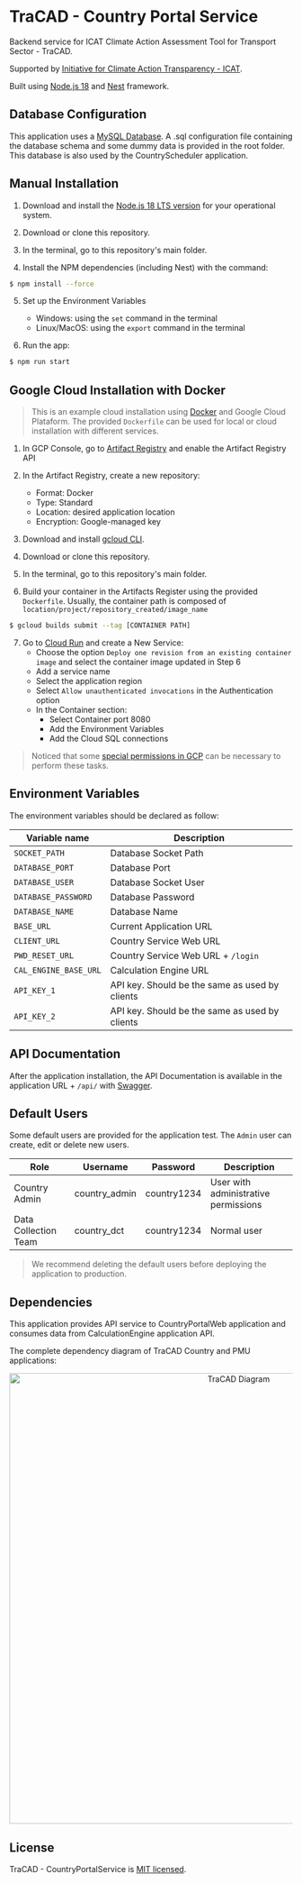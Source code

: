 # TraCAD - Country Portal Service

Backend service for ICAT Climate Action Assessment Tool for Transport Sector - TraCAD.

Supported by [Initiative for Climate Action Transparency - ICAT](https://climateactiontransparency.org/).

Built using [Node.js 18](https://nodejs.org/dist/latest-v18.x/docs/api/) and [Nest](https://github.com/nestjs/nest) framework.


## Database Configuration
This application uses a [MySQL Database](https://www.mysql.com/). A .sql configuration file containing the database schema and some dummy data is provided in the root folder. This database is also used by the CountryScheduler application.


## Manual Installation

1. Download and install the [Node.js 18 LTS version](https://nodejs.org/en/download) for your operational system.

2. Download or clone this repository.

3. In the terminal, go to this repository's main folder.

4. Install the NPM dependencies (including Nest) with the command:

```bash
$ npm install --force
```

5. Set up the Environment Variables
   * Windows: using the `set` command in the terminal
   * Linux/MacOS: using the `export` command in the terminal

6. Run the app:

```bash
$ npm run start
```


## Google Cloud Installation with Docker
> This is an example cloud installation using [Docker](https://www.docker.com/) and Google Cloud Plataform. The provided `Dockerfile` can be used for local or cloud installation with different services.

1. In GCP Console, go to [Artifact Registry](https://console.cloud.google.com/artifacts) and enable the Artifact Registry API

2. In the Artifact Registry, create a new repository:
   * Format: Docker
   * Type: Standard
   * Location: desired application location
   * Encryption: Google-managed key

3. Download and install [gcloud CLI](https://cloud.google.com/sdk/docs/install).

4. Download or clone this repository.

5. In the terminal, go to this repository's main folder.

6. Build your container in the Artifacts Register using the provided `Dockerfile`. Usually, the container path is composed of `location/project/repository_created/image_name`

```bash
$ gcloud builds submit --tag [CONTAINER PATH]
```

7. Go to [Cloud Run](https://console.cloud.google.com/run) and create a New Service:
   * Choose the option `Deploy one revision from an existing container image` and select the container image updated in Step 6
   * Add a service name
   * Select the application region
   * Select `Allow unauthenticated invocations` in the Authentication option
   * In the Container section:
       * Select Container port 8080
       * Add the Environment Variables
       * Add the Cloud SQL connections

> Noticed that some [special permissions in GCP](https://cloud.google.com/run/docs/reference/iam/roles#additional-configuration) can be necessary to perform these tasks.


## Environment Variables
The environment variables should be declared as follow:

| Variable name            | Description                                        |
| ------------------------ | -------------------------------------------------- |
| `SOCKET_PATH`            | Database Socket Path                               |
| `DATABASE_PORT`          | Database Port                                      |
| `DATABASE_USER`          | Database Socket User                               |
| `DATABASE_PASSWORD`      | Database Password                                  |
| `DATABASE_NAME`          | Database Name                                      |
| `BASE_URL`               | Current Application URL                            |
| `CLIENT_URL`             | Country Service Web URL                            |
| `PWD_RESET_URL`          | Country Service Web URL + `/login`                 |
| `CAL_ENGINE_BASE_URL`    | Calculation Engine URL                             |
| `API_KEY_1`              | API key. Should be the same as used by clients     |
| `API_KEY_2`              | API key. Should be the same as used by clients     |

## API Documentation
After the application installation, the API Documentation is available in the application URL + `/api/` with [Swagger](https://swagger.io/solutions/api-documentation/).


## Default Users
Some default users are provided for the application test. The `Admin` user can create, edit or delete new users.

| Role                  | Username         | Password            | Description                           |
| --------------------- |----------------- | ------------------- | ------------------------------------- |
| Country Admin         | country_admin    | country1234         | User with administrative permissions  |
| Data Collection Team  | country_dct      | country1234         | Normal user                           |

>  We recommend deleting the default users before deploying the application to production.


## Dependencies
This application provides API service to CountryPortalWeb application and consumes data from CalculationEngine application API.

The complete dependency diagram of TraCAD Country and PMU applications:

<p align="center">
  <img src="https://lucid.app/publicSegments/view/9a6fb822-be5a-47d7-ad67-0434a4025234/image.png" width="800" alt="TraCAD Diagram" /></a>
</p>


## License
TraCAD - CountryPortalService is [MIT licensed](LICENSE).
